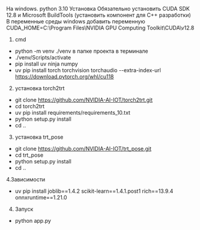 На windows. 
python 3.10 Установка
Обязательно установить CUDA SDK 12.8 и Microsoft BuildTools (установить компонент для C++ разработки)
В переменные среды windows добавить переменную CUDA_HOME=C:\Program Files\NVIDIA GPU Computing Toolkit\CUDA\v12.8
1. cmd
- python -m venv ./venv в папке проекта в терминале
- ./venv/Scripts/activate
- pip install uv ninja numpy
- uv pip install torch torchvision torchaudio --extra-index-url https://download.pytorch.org/whl/cu118
2. установка torch2trt
- git clone https://github.com/NVIDIA-AI-IOT/torch2trt.git
- cd torch2trt
- uv pip install requirements/requirements_10.txt
- python setup.py install
- cd ..
3. установка trt_pose
- git clone https://github.com/NVIDIA-AI-IOT/trt_pose.git
- cd trt_pose
- python setup.py install
- cd ..

4.Зависимости
- uv pip install joblib==1.4.2 scikit-learn==1.4.1.post1 rich==13.9.4 onnxruntime==1.21.0
4. Запуск
- python app.py

